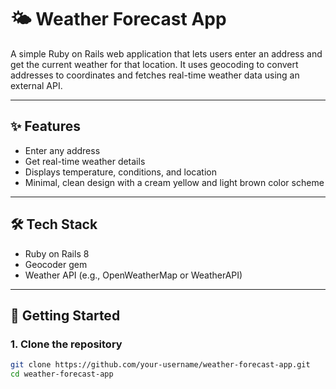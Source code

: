 # 🌤️ Weather Forecast App

A simple Ruby on Rails web application that lets users enter an address and get the current weather for that location. It uses geocoding to convert addresses to coordinates and fetches real-time weather data using an external API.

---

## ✨ Features

- Enter any address
- Get real-time weather details
- Displays temperature, conditions, and location
- Minimal, clean design with a cream yellow and light brown color scheme

---

## 🛠️ Tech Stack

- Ruby on Rails 8
- Geocoder gem
- Weather API (e.g., OpenWeatherMap or WeatherAPI)

---

## 🚀 Getting Started

### 1. Clone the repository

```bash
git clone https://github.com/your-username/weather-forecast-app.git
cd weather-forecast-app
